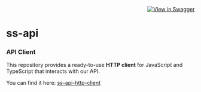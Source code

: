 <div align="right">

[![View in Swagger](https://jessemillar.github.io/view-in-swagger-button/button.svg)](https://souzaramon.github.io/ss-api/)

</div>

# ss-api

### API Client

This repository provides a ready-to-use **HTTP client** for JavaScript and TypeScript that interacts with our API.  

You can find it here: [ss-api-http-client](https://github.com/souzaramon/ss-api-http-client/)
